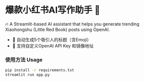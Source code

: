 # 爆款小红书AI写作助手 🚀
🔥 A Streamlit-based AI assistant that helps you generate trending Xiaohongshu (Little Red Book) posts using OpenAI.

- 💬 自动生成5个吸引人的标题（含Emoji）
- 🔐 支持自定义OpenAI API Key 和镜像地址

### 使用方法 Usage
```bash
pip install -r requirements.txt
streamlit run app.py
```
